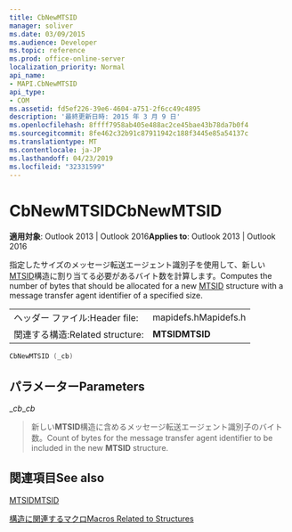 ```yaml
---
title: CbNewMTSID
manager: soliver
ms.date: 03/09/2015
ms.audience: Developer
ms.topic: reference
ms.prod: office-online-server
localization_priority: Normal
api_name:
- MAPI.CbNewMTSID
api_type:
- COM
ms.assetid: fd5ef226-39e6-4604-a751-2f6cc49c4895
description: '最終更新日時: 2015 年 3 月 9 日'
ms.openlocfilehash: 8ffff7958ab405e488ac2ce45bae43b78da7b0f4
ms.sourcegitcommit: 8fe462c32b91c87911942c188f3445e85a54137c
ms.translationtype: MT
ms.contentlocale: ja-JP
ms.lasthandoff: 04/23/2019
ms.locfileid: "32331599"
---
```

# <a name="cbnewmtsid"></a><span data-ttu-id="d889f-103">CbNewMTSID</span><span class="sxs-lookup"><span data-stu-id="d889f-103">CbNewMTSID</span></span>

  
  
<span data-ttu-id="d889f-104">**適用対象**: Outlook 2013 | Outlook 2016</span><span class="sxs-lookup"><span data-stu-id="d889f-104">**Applies to**: Outlook 2013 | Outlook 2016</span></span> 
  
<span data-ttu-id="d889f-105">指定したサイズのメッセージ転送エージェント識別子を使用して、新しい[MTSID](mtsid.md)構造に割り当てる必要があるバイト数を計算します。</span><span class="sxs-lookup"><span data-stu-id="d889f-105">Computes the number of bytes that should be allocated for a new [MTSID](mtsid.md) structure with a message transfer agent identifier of a specified size.</span></span> 
  
|||
|:-----|:-----|
|<span data-ttu-id="d889f-106">ヘッダー ファイル:</span><span class="sxs-lookup"><span data-stu-id="d889f-106">Header file:</span></span>  <br/> |<span data-ttu-id="d889f-107">mapidefs.h</span><span class="sxs-lookup"><span data-stu-id="d889f-107">Mapidefs.h</span></span>  <br/> |
|<span data-ttu-id="d889f-108">関連する構造:</span><span class="sxs-lookup"><span data-stu-id="d889f-108">Related structure:</span></span>  <br/> |<span data-ttu-id="d889f-109">**MTSID**</span><span class="sxs-lookup"><span data-stu-id="d889f-109">**MTSID**</span></span> <br/> |
   
```cpp
CbNewMTSID (_cb)
```

## <a name="parameters"></a><span data-ttu-id="d889f-110">パラメーター</span><span class="sxs-lookup"><span data-stu-id="d889f-110">Parameters</span></span>

 <span data-ttu-id="d889f-111">__cb_</span><span class="sxs-lookup"><span data-stu-id="d889f-111">__cb_</span></span>
  
> <span data-ttu-id="d889f-112">新しい**MTSID**構造に含めるメッセージ転送エージェント識別子のバイト数。</span><span class="sxs-lookup"><span data-stu-id="d889f-112">Count of bytes for the message transfer agent identifier to be included in the new **MTSID** structure.</span></span> 
    
## <a name="see-also"></a><span data-ttu-id="d889f-113">関連項目</span><span class="sxs-lookup"><span data-stu-id="d889f-113">See also</span></span>



[<span data-ttu-id="d889f-114">MTSID</span><span class="sxs-lookup"><span data-stu-id="d889f-114">MTSID</span></span>](mtsid.md)


[<span data-ttu-id="d889f-115">構造に関連するマクロ</span><span class="sxs-lookup"><span data-stu-id="d889f-115">Macros Related to Structures</span></span>](macros-related-to-structures.md)

